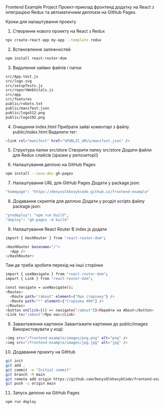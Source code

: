 Frontend Example Project Проект-приклад фронтенд додатку на React з інтеграцією Redux та автоматичним деплоєм на GitHub Pages. 

Кроки для налаштування проекту 

1. Створення нового проекту на React з Redux
```bash
npx create-react-app my-app --template redux
```

2. Встановлення залежностей
```bash
npm install react-router-dom
```

3. Видалення зайвих файлів і папок
```bash
src/App.test.js
src/logo.svg
src/setupTests.js
src/reportWebVitals.js
src/app
src/features
public/robots.txt
public/manifest.json
public/logo512.png
public/logo192.png
```

4. Очищення index.html
Прибрати зайві коментарі з файлу public/index.html
Видалити тег:
```bash
<link rel="manifest" href="%PUBLIC_URL%/manifest.json" />
```

5. Структура папки src/store
Створити папку src/store
Додати файли для Redux слайсів (зразки у репозиторії)

6. Налаштування деплою на GitHub Pages
```bash
npm install --save-dev gh-pages
```

7. Налаштування URL для GitHub Pages
Додати у package.json:
```bash
"homepage": "https://denysolkhovykcode.github.io/frontend-example"
```

8. Додавання скриптів для деплою
Додати у розділ scripts файлу package.json:
```bash
"predeploy": "npm run build",
"deploy": "gh-pages -d build"
```

9. Налаштування React Router
В index.js додати
```bash
import { HashRouter } from "react-router-dom";

<HashRouter basename="/">
  <App />
</HashRouter>
```

Там де треба зробити перехід на інші сторінки 

```bash
import { useNavigate } from "react-router-dom";
import { Link } from "react-router-dom";

const navigate = useNavigate();
<Routes>
  <Route path="/about" element={"Про сторінку"} />
  <Route path="*" element={"Сторінка 404"} />
</Routes>
<button onClick={() => navigate("/about")}>Перейти на About</button>
<Link to="/about">Про нас</Link>
```

9. Завантаження картинок
Завантажити картинки до public/images
Використовувати у коді:
```bash
<img src="/frontend-example/images/png.png" alt="png" />
<img src="/frontend-example/images/jpg.jpg" alt="jpg" />
```

10. Додавання проекту на GitHub
```bash
git init
git add .
git commit -m "Initial commit"
git branch -M main
git remote add origin https://github.com/DenysOlkhovykCode/frontend-example.git
git push -u origin main
```

11. Запуск деплою на GitHub Pages
```bash
npm run deploy
```

